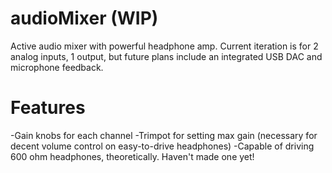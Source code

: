 # audioMixer (WIP)
Active audio mixer with powerful headphone amp. Current iteration is for 2 analog inputs, 1 output, but future plans include an integrated USB DAC and microphone feedback.

# Features
-Gain knobs for each channel
-Trimpot for setting max gain (necessary for decent volume control on easy-to-drive headphones)
-Capable of driving 600 ohm headphones, theoretically. Haven't made one yet!
